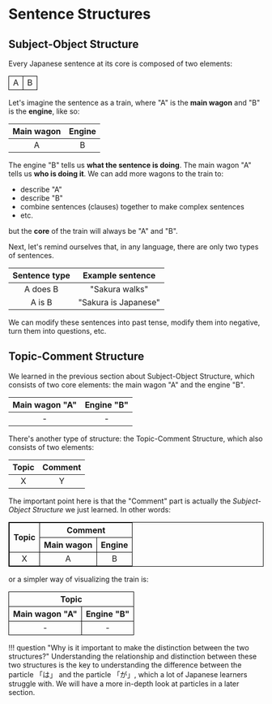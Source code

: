 # Sentence Structures

## Subject-Object Structure
Every Japanese sentence at its core is composed of two elements:

<table>
  <td style="border: 1px solid black">A</td>
  <td style="border: 1px solid black">B</td>
</table>

Let's imagine the sentence as a train, where "A" is the **main wagon** and "B" is the **engine**, like so:

Main wagon | Engine
:---: | :---:
A | B

The engine "B" tells us **what the sentence is doing**. The main wagon "A" tells us **who is doing it**. We can add more wagons to the train to: 

- describe "A"
- describe "B" 
- combine sentences (clauses) together to make complex sentences
- etc. 

but the **core** of the train will always be "A" and "B". 

Next, let's remind ourselves that, in any language, there are only two types of sentences.

Sentence type | Example sentence
:---: | :---:
A does B | "Sakura walks"
A is B | "Sakura is Japanese"

We can modify these sentences into past tense, modify them into negative, turn them into questions, etc.

## Topic-Comment Structure

We learned in the previous section about Subject-Object Structure, which consists of two core elements: the main wagon "A" and the engine "B".

Main wagon "A" | Engine "B"
:---: | :---:
- | -

There's another type of structure: the Topic-Comment Structure, which also consists of two elements:

Topic | Comment
:---: | :---:
X | Y

The important point here is that the "Comment" part is actually the *Subject-Object Structure* we just learned. In other words:

<table style="border: 1px solid black">
  <tr>
    <th rowspan="2" style="text-align: center; vertical-align: middle; border: 1px solid black">Topic</td>
    <th colspan="2" style="text-align: center; border: 1px solid black">Comment</td>
  </tr>
  <tr>
    <th style="text-align: center; border: 1px solid black">Main wagon</th>
    <th style="text-align: center; border: 1px solid black">Engine</th>
  </tr>
  <tr>
    <td style="text-align: center; border: 1px solid black">X</td>
    <td style="text-align: center; border: 1px solid black">A</td>
    <td style="text-align: center; border: 1px solid black">B</td>
  </tr>
</table>

or a simpler way of visualizing the train is:

<table>
  <tr>
    <th colspan="2" style="text-align: center; border: 1px solid black">Topic</th>
  </tr>
  <tr>
    <th style="text-align: center; border: 1px solid black">Main wagon "A"</th>
    <th style="text-align: center; border: 1px solid black">Engine "B"</th>
  </tr>
  <tr>
    <td style="text-align: center; border: 1px solid black"> - </td>
    <td style="text-align: center; border: 1px solid black"> - </td>
  </tr>
</table>

!!! question "Why is it important to make the distinction between the two structures?"
    Understanding the relationship and distinction between these two structures is the key to understanding the difference between the particle 「は」 and the particle 「が」, which a lot of Japanese learners struggle with. We will have a more in-depth look at particles in a later section.
